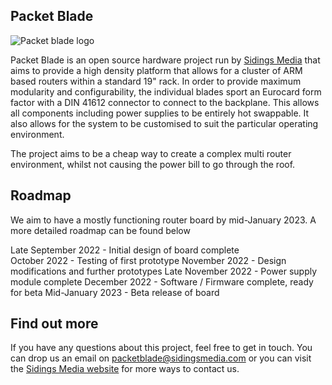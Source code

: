 ## Packet Blade

![Packet blade logo](https://raw.githubusercontent.com/PacketBlade/logos/main/rendered/packet-512x399.png)

Packet Blade is an open source hardware project run by
[Sidings Media](https://github.com/SidingsMedia) that aims to
provide a high density platform that allows for a cluster of
ARM based routers within a standard 19" rack. In order to
provide maximum modularity and configurability, the individual
blades sport an Eurocard form factor with a DIN 41612 connector
to connect to the backplane. This allows all components including
power supplies to be entirely hot swappable. It also allows for 
the system to be customised to suit the particular operating 
environment.

The project aims to be a cheap way to create a complex multi
router environment, whilst not causing the power bill to go
through the roof.

## Roadmap

We aim to have a mostly functioning router board by mid-January
2023. A more detailed roadmap can be found below

Late September 2022   - Initial design of board complete  
October 2022          - Testing of first prototype
November 2022         - Design modifications and further prototypes
Late November 2022    - Power supply module complete
December 2022         - Software / Firmware complete, ready for beta
Mid-January 2023      - Beta release of board

## Find out more
If you have any questions about this project, feel free to get in 
touch. You can drop us an email on 
[packetblade@sidingsmedia.com](mailto:packetblade@sidingsmedia.com)
or you can visit the [Sidings Media website](https://sidingsmedia.com)
for more ways to contact us.
